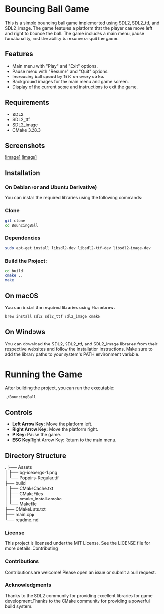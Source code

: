# Bouncing Ball Game

This is a simple bouncing ball game implemented using SDL2, SDL2_ttf, and SDL2_image. The game features a platform that the player can move left and right to bounce the ball. The game includes a main menu, pause functionality, and the ability to resume or quit the game.

## Features

- Main menu with "Play" and "Exit" options.
- Pause menu with "Resume" and "Quit" options.
- Increasing ball speed by 15% on every strike.
- Background images for the main menu and game screen.
- Display of the current score and instructions to exit the game.

## Requirements

- SDL2
- SDL2_ttf
- SDL2_image
- CMake 3.28.3

## Screenshots
[!image1](./screenshots/1.png)
[!image1](./screenshots/2.png)

## Installation

### On Debian (or and Ubuntu Derivative) 

You can install the required libraries using the following commands:

### Clone 
```sh
git clone 
cd BouncingBall
```

### Dependencies
```sh
sudo apt-get install libsdl2-dev libsdl2-ttf-dev libsdl2-image-dev 
```
### Build the Project:
```sh
cd build
cmake ..
make 
```

## On macOS

You can install the required libraries using Homebrew:
```sh
brew install sdl2 sdl2_ttf sdl2_image cmake
```

## On Windows

You can download the SDL2, SDL2_ttf, and SDL2_image libraries from their respective websites and follow the installation instructions. Make sure to add the library paths to your system's PATH environment variable.


# Running the Game

After building the project, you can run the executable:
```sh
./BouncingBall
```
## Controls
- **Left Arrow Key:** Move the platform left.
- **Right Arrow Key:** Move the platform right.
- **P Key:** Pause the game.
- **ESC Key**Right Arrow Key: Return to the main menu.

## Directory Structure

.
├── Assets\
│   ├── bg-icebergs-1.png\
│   └── Poppins-Regular.ttf\
├── build\
│   ├── CMakeCache.txt\
│   ├── CMakeFiles\
│   ├── cmake_install.cmake\
│   └── Makefile\
├── CMakeLists.txt\
├── main.cpp\
└── readme.md

### License

This project is licensed under the MIT License. See the LICENSE file for more details.
Contributing

### Contributions
Contributions are welcome! Please open an issue or submit a pull request.

### Acknowledgments
Thanks to the SDL2 community for providing excellent libraries for game development.Thanks to the CMake community for providing a powerful build system.
